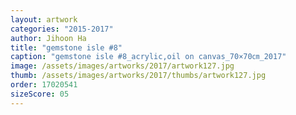 ```yaml
---
layout: artwork
categories: "2015-2017"
author: Jihoon Ha
title: "gemstone isle #8"
caption: "gemstone isle #8_acrylic,oil on canvas_70×70㎝_2017"
image: /assets/images/artworks/2017/artwork127.jpg
thumb: /assets/images/artworks/2017/thumbs/artwork127.jpg
order: 17020541
sizeScore: 05
---
```

